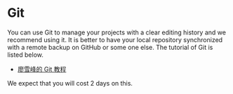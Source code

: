 # Git

You can use Git to manage your projects with a clear editing history and we recommend using it. It is better to have your local repository synchronized with a remote backup on GitHub or some one else. The tutorial of Git is listed below.

* [廖雪峰的 Git 教程](https://www.liaoxuefeng.com/wiki/896043488029600)

We expect that you will cost 2 days on this.

